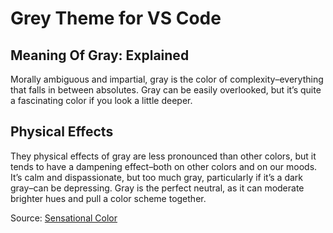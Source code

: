 # Grey Theme for VS Code

## Meaning Of Gray: Explained

Morally ambiguous and impartial, gray is the color of complexity–everything that falls in between absolutes. Gray can be easily overlooked, but it’s quite a fascinating color if you look a little deeper.

## Physical Effects

They physical effects of gray are less pronounced than other colors, but it tends to have a dampening effect–both on other colors and on our moods. It’s calm and dispassionate, but too much gray, particularly if it’s a dark gray–can be depressing. Gray is the perfect neutral, as it can moderate brighter hues and pull a color scheme together.

Source: [Sensational Color](https://www.sensationalcolor.com/meaning-of-gray/)

